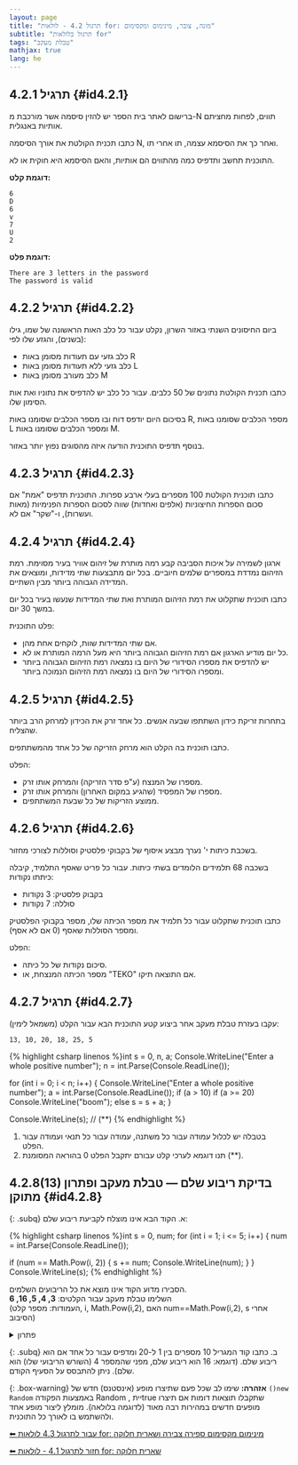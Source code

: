 ```yaml
---
layout: page 
title: "תרגול 4.2 - לולאות for: מונה, צובר, מינימום ומקסימום"
subtitle: "תרגול בלולאות for"
tags: "טבלת מעקב"
mathjax: true
lang: he
---
```


## תרגיל 4.2.1 {#id4.2.1}

ברישום לאתר בית הספר יש להזין סיסמה אשר מורכבת מ-N תווים, לפחות מחציתם אותיות באנגלית.

כתבו תכנית הקולטת את אורך הסיסמה N, ואחר כך את הסיסמא עצמה, תו אחרי תו.

התוכנית תחשב ותדפיס כמה מהתווים הם אותיות, והאם הסיסמא היא חוקית או לא.

**דוגמת קלט:**

```
6
D
6
v
7
U
2
```

**דוגמת פלט:**

```
There are 3 letters in the password
The password is valid
```

## תרגיל 4.2.2 {#id4.2.2}

ביום החיסונים השנתי באזור השרון, נקלט עבור כל כלב האות הראשונה של שמו, גילו (בשנים), והגזע שלו לפי:

* כלב גזעי עם תעודות מסומן באות R
* כלב גזעי ללא תעודות מסומן באות L
* כלב מעורב מסומן באות M

כתבו תכנית הקולטת נתונים של 50 כלבים. עבור כל כלב יש להדפיס את נתוניו ואת אות הסימון שלו.

בסיכום היום יודפס דוח ובו מספר הכלבים שסומנו באות R, מספר הכלבים שסומנו באות L ומספר הכלבים שסומנו באות M.

בנוסף תדפיס התוכנית הודעה איזה מהסוגים נפוץ יותר באזור.

## תרגיל 4.2.3 {#id4.2.3}

כתבו תוכנית הקולטת 100 מספרים בעלי ארבע ספרות. התוכנית תדפיס "אמת" אם סכום הספרות החיצוניות (אלפים ואחדות) שווה לסכום הספרות הפנימיות (מאות ועשרות), ו-"שקר" אם לא.

## תרגיל 4.2.4 {#id4.2.4}

ארגון לשמירה על איכות הסביבה קבע רמה מותרת של זיהום אוויר בעיר מסוימת. רמת הזיהום נמדדת במספרים שלמים חיוביים. בכל יום מתבצעות שתי מדידות, ומוצאים את המדידה הגבוהה ביותר מבין השתיים.

כתבו תוכנית שתקלוט את רמת הזיהום המותרת ואת שתי המדידות שנעשו בעיר בכל יום במשך 30 יום.

פלט התוכנית:

* אם שתי המדידות שוות, לוקחים אחת מהן.
* כל יום מודיע הארגון אם רמת הזיהום הגבוהה ביותר היא מעל הרמה המותרת או לא.
* יש להדפיס את מספרו הסידורי של היום בו נמצאה רמת הזיהום הגבוהה ביותר ומספרו הסידורי של היום בו נמצאה רמת הזיהום הנמוכה ביותר.

## תרגיל 4.2.5 {#id4.2.5}

בתחרות זריקת כידון השתתפו שבעה אנשים. כל אחד זרק את הכידון למרחק הרב ביותר שהצליח.

כתבו תוכנית בה הקלט הוא מרחק הזריקה של כל אחד מהמשתתפים.

הפלט:

* מספרו של המנצח (ע"פ סדר הזריקה) והמרחק אותו זרק.
* מספרו של המפסיד (שהגיע במקום האחרון) והמרחק אותו זרק.
* ממוצע הזריקות של כל שבעת המשתתפים.

## תרגיל 4.2.6 {#id4.2.6}

בשכבת כיתות י' נערך מבצע איסוף של בקבוקי פלסטיק וסוללות לצורכי מחזור.

בשכבה 68 תלמידים הלומדים בשתי כיתות. עבור כל פריט שאסף התלמיד, קיבלה כיתתו נקודות:

* בקבוק פלסטיק: 3 נקודות
* סוללה: 7 נקודות

כתבו תוכנית שתקלוט עבור כל תלמיד את מספר הכיתה שלו, מספר בקבוקי הפלסטיק ומספר הסוללות שאסף (0 אם לא אסף).

הפלט:

* סיכום נקודות של כל כיתה.
* מספר הכיתה המנצחת, או "TEKO" אם התוצאה תיקו.

## תרגיל 4.2.7 {#id4.2.7}

עקבו בעזרת טבלת מעקב אחר ביצוע קטע התוכנית הבא עבור הקלט (משמאל לימין):

```
13, 10, 20, 18, 25, 5
```

{% highlight csharp linenos %}int s = 0, n, a;
Console.WriteLine("Enter a whole positive number");
n = int.Parse(Console.ReadLine());

for (int i = 0; i < n; i++)
{
    Console.WriteLine("Enter a whole positive number");
    a = int.Parse(Console.ReadLine());
    if (a > 10)
        if (a >= 20)
            Console.WriteLine("boom");
        else
            s = s + a;
}

Console.WriteLine(s); // (**) {% endhighlight %}

1. בטבלה יש לכלול עמודה עבור כל משתנה, עמודה עבור כל תנאי ועמודה עבור הפלט.
2. תנו דוגמא לערכי קלט עבורם יתקבל הפלט 0 בהוראה המסומנת (\*\*).

## 4.2.8(13) בדיקת ריבוע שלם — טבלת מעקב ופתרון מתוקן {#id4.2.8}

{: .subq}
א. הקוד הבא אינו מוצלח לקביעת ריבוע שלם:


{% highlight csharp linenos %}int s = 0, num;
for (int i = 1; i <= 5; i++)
{
  num = int.Parse(Console.ReadLine());

  if (num == Math.Pow(i, 2))
  {
      s += num;
      Console.WriteLine(num);
  }
}
Console.WriteLine(s);
{% endhighlight %}


הסבירו מדוע הקוד אינו מוצא את כל הריבועים השלמים.  
השלימו טבלת מעקב עבור הקלטים: **3, 4, 5, 16, 6**  
(העמודות: מספר קלט, i, Math.Pow(i,2), האם num==Math.Pow(i,2), s אחרי הסיבוב)


<details markdown="1">
<summary>פתרון</summary>

#### טבלת מעקב מורחבת - עבור קלטים: 3, 4, 5, 16, 6

זה מה שתלמידים ירשמו בשלב זה. 

| שורה בקוד | i | num | if (num == Math.Pow(i,2)) | s | פלט | פלט סופי |
|-----------|---|-----|---------------------------|---|------|----------|
| 1         |   |     |                           | 0 |      |          |
| 2-4       | 1 | 3   |                           |   |      |          |
| 6         |  |    | false                        |   |      |          |
| 2-4       | 2 | 4   |                           |   |      |          |
| 6         |   |     | true                        |  |     |          |
| 8,9         |   |     |                         | 4 | 4    |          |
| 2-4       | 3 | 5   |                           |   |      |          |
| 6         |  |    | false                        |   |      |          |
| 2-4       | 4 | 16   |                           |   |      |          |
| 6         |   |     | true                        |  |     |          |
| 8,9         |   |     |                         | 20 | 16    |          |
| 2-4       | 5 | 6    |                           |   |      |          |
| 6         |   |     | false                        | |     |          |
| 12      |   |     |                           |   |      | 20        |
{: .table-en}

בבגרות אין מספור שורות והם ילמדו להתבטא גם בלי זה. חשוב ללמוד לשלב שורות, אחרת הטבלה ארוכה מדי.
{: .box-note}


#### טבלת מעקב מקוצרת
גרסה מקוצרת עוד יותר (כמו שמופיע אצל הילה קדמן)

| קלט num | i | Math.Pow(i,2) | if num == Math.Pow(i,2) | s (אחרי) |
|----------|---|---------------|-------------------------|-----------|
| 3        | 1 | 1             | false                      | 0         |
| 4        | 2 | 4             | true                      | 4         |
| 5        | 3 | 9             | false                      | 4         |
| 16       | 4 | 16            | true                      | 20        |
| 6        | 5 | 25            | false                      | 20        |
| פלט סופי 20|
{: .table-en}

**למה הקוד לא יכול למצוא ריבוע שלם?**  
הקוד בודק רק אם הקלט שווה לאחד **בלבד** מבין הריבועים $$1², 2², 3², 4², 5²$$ (רק עבור i=1..5), ולא אם כל קלט הוא ריבוע שלם כלשהו.  
למשל, אם נכניס את המספר 9 בקלט הראשון (כאשר i=1), זה לא יעבור את הבדיקה, למרות ש-9 הוא ריבוע שלם (כי Math.Pow(1,2) = 1).

</details>

{: .subq}
ב. כתבו קוד המגריל 10 מספרים בין 1 ל-20 ומדפיס עבור כל אחד אם הוא ריבוע שלם.   (דוגמא: 16 הוא ריבוע שלם, מפני שהמספר 4 (השורש הריבועי שלו) הוא שלם). ניתן להתבסס על הסעיף הקודם.

{: .box-warning}
**אזהרה:** שימו לב שכל פעם שתיצרו מופע (אינסטנס) חדש של `()new Random` באמצעות הפקודה Random , ייתtrue שתקבלו תוצאות דומות אם תיצרו מופעים חדשים במהירות רבה מאוד (לדוגמה בלולאה). מומלץ ליצור מופע אחד ולהשתמש בו לאורך כל התוכנית.


[⬅ עבור לתרגול 4.3 לולאות for: מינימום מקסימום ספירה צבירה ושארית חלוקה](/cs/Chapter4Ex4.3)

[⬅ חזור לתרגול 4.1 - לולאות for: שארית חלוקה](/cs/Chapter4Ex4.1)

